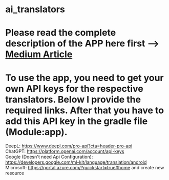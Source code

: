 # ai_translators
# Please read the complete description of the APP here first --> [Medium Article](https://medium.com/arconsis/comparing-different-ais-regarding-translation-in-an-android-application-efc80853608f)
# To use the app, you need to get your own API keys for the respective translators. Below I provide the required links. After that you have to add this API key in the gradle file (Module:app).
  DeepL: https://www.deepl.com/pro-api?cta=header-pro-api <br>
  ChatGPT: https://platform.openai.com/account/api-keys <br>
  Google (Doesn't need Api Configuration): https://developers.google.com/ml-kit/language/translation/android <br>
  Microsoft: https://portal.azure.com/?quickstart=true#home and create new resource <br>


